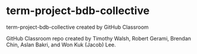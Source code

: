 # term-project-bdb-collective
term-project-bdb-collective created by GitHub Classroom

GitHub Classroom repo created by Timothy Walsh, Robert Gerami, Brendan Chin, Aslan Bakri, and Won Kuk (Jacob) Lee.
